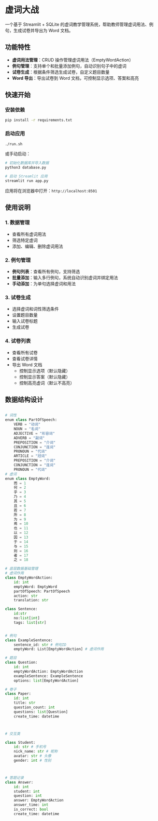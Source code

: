 # 虚词大战

一个基于 Streamlit + SQLite 的虚词教学管理系统，帮助教师管理虚词用法、例句，生成试卷并导出为 Word 文档。

## 功能特性

- **虚词用法管理**：CRUD 操作管理虚词用法（EmptyWordAction）
- **例句管理**：支持单个和批量添加例句，自动识别句子中的虚词
- **试卷生成**：根据条件筛选生成试卷，自定义题目数量
- **Word 导出**：导出试卷到 Word 文档，可控制显示选项、答案和高亮

## 快速开始

### 安装依赖

```bash
pip install -r requirements.txt
```

### 启动应用

```bash
./run.sh
```

或手动启动：

```bash
# 初始化数据库并导入数据
python3 database.py

# 启动 Streamlit 应用
streamlit run app.py
```

应用将在浏览器中打开：`http://localhost:8501`

## 使用说明

### 1. 数据管理

- 查看所有虚词用法
- 筛选特定虚词
- 添加、编辑、删除虚词用法

### 2. 例句管理

- **例句列表**：查看所有例句，支持筛选
- **批量添加**：输入多行例句，系统自动识别虚词并绑定用法
- **手动添加**：为单句选择虚词和用法

### 3. 试卷生成

- 选择虚词和词性筛选条件
- 设置题目数量
- 输入试卷标题
- 生成试卷

### 4. 试卷列表

- 查看所有试卷
- 查看试卷详情
- 导出 Word 文档
  - 控制显示选项（默认隐藏）
  - 控制显示答案（默认隐藏）
  - 控制高亮虚词（默认不高亮）

## 数据结构设计

```python

# 词性
enum class PartOfSpeech:
    VERB = "动词"
    NOUN = "名词"
    ADJECTIVE = "形容词"
    ADVERB = "副词"
    PREPOSITION = "介词"
    CONJUNCTION = "连词"
    PRONOUN = "代词"
    ARTICLE = "冠词"
    PREPOSITION = "介词"
    CONJUNCTION = "连词"
    PRONOUN = "代词"
# 虚词
enum class EmptyWord:
    而 = 1
    何 = 2
    乎 = 3
    乃 = 4
    其 = 5
    且 = 6
    若 = 7
    所 = 8
    为 = 9
    焉 = 10
    也 = 11
    以 = 12
    因 = 13
    于 = 14
    与 = 15
    则 = 16
    者 = 17
    之 = 18

# 底层数据基础管理
# 虚词作用
class EmptyWordAction:
    id: int
    emptyWord: EmptyWord
    partOfSpeech: PartOfSpeech
    action: str
    translation: str

class Sentence:
    id:str
    no:list[int]
    tags: list[str]


# 例句
class ExampleSentence:
    sentence_id: str # 例句ID
    emptyWord: List[EmptyWordAction] # 虚词作用

# 题目
class Question:
    id: int
    emptyWordAction: EmptyWordAction
    exampleSentence: ExampleSentence
    options: list[EmptyWordAction]

# 卷子
class Paper:
    id: int
    title: str
    question_count: int
    questions: list[Question]
    create_time: datetime



# 交互类

class Student:
    id: str # 手机号
    nick_name: str # 昵称
    avatar: str # 头像
    gender: int # 性别



# 答题记录
class Answer:
    id: int
    student: int
    question: int
    answer: EmptyWordAction
    answer_time: int
    is_correct: bool
    create_time: datetime



```
